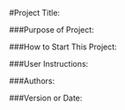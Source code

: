 #Project Title:

###Purpose of Project:

###How to Start This Project:

###User Instructions:

###Authors:

###Version or Date:
